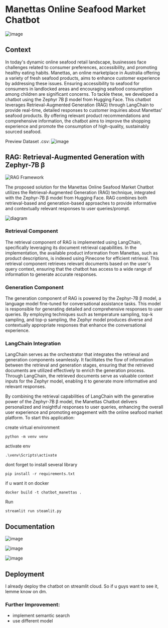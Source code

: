 # Manettas Online Seafood Market Chatbot

![image](https://github.com/roniantoniius/Manettas-RAG-Chatbot-with-Zephyr-7B/assets/121453378/9b947343-d021-45bb-a74e-ff92573d5be3)


## Context

In today's dynamic online seafood retail landscape, businesses face challenges related to consumer preferences, accessibility, and promoting healthy eating habits. Manettas, an online marketplace in Australia offering a variety of fresh seafood products, aims to enhance customer experience by addressing these issues. Ensuring accessibility to seafood for consumers in landlocked areas and encouraging seafood consumption among children are significant concerns. To tackle these, we developed a chatbot using the Zephyr 7B β model from Hugging Face. This chatbot leverages Retrieval-Augmented Generation (RAG) through LangChain to provide real-time, detailed responses to customer inquiries about Manettas' seafood products. By offering relevant product recommendations and comprehensive information, the chatbot aims to improve the shopping experience and promote the consumption of high-quality, sustainably sourced seafood.

Preview Dataset .csv:
![image](https://github.com/roniantoniius/Manettas-RAG-Chatbot-with-Zephyr-7B/assets/121453378/5902314e-ed6a-4857-8577-a067aad4f607)


## RAG: Retrieval-Augmented Generation with Zephyr-7B β
![RAG Framework](https://github.com/roniantoniius/Manettas-RAG-Chatbot-with-Zephyr-7B/assets/121453378/89861d55-58e2-4842-a5df-f40e16db53af)


The proposed solution for the Manettas Online Seafood Market Chatbot utilizes the Retrieval-Augmented Generation (RAG) technique, integrated with the Zephyr-7B β model from Hugging Face. RAG combines both retrieval-based and generation-based approaches to provide informative and contextually relevant responses to user queries/prompt.

![diagram](https://github.com/roniantoniius/Manettas-RAG-Chatbot-with-Zephyr-7B/assets/121453378/31fb08c8-fc92-4176-ad7e-de3815c0490e)


### Retrieval Component
The retrieval component of RAG is implemented using LangChain, specifically leveraging its document retrieval capabilities. In the implementation, the available product information from Manettas, such as product descriptions, is indexed using Pinecone for efficient retrieval. This retrieval component retrieves relevant documents based on the user's query context, ensuring that the chatbot has access to a wide range of information to generate accurate responses.

### Generation Component
The generation component of RAG is powered by the Zephyr-7B β model, a language model fine-tuned for conversational assistance tasks. This model is responsible for generating detailed and comprehensive responses to user queries. By employing techniques such as temperature sampling, top-k sampling, and top-p sampling, the Zephyr model produces diverse and contextually appropriate responses that enhance the conversational experience.

### LangChain Integration
LangChain serves as the orchestrator that integrates the retrieval and generation components seamlessly. It facilitates the flow of information between the retrieval and generation stages, ensuring that the retrieved documents are utilized effectively to enrich the generation process. Through LangChain, the retrieved documents serve as valuable context inputs for the Zephyr model, enabling it to generate more informative and relevant responses.

By combining the retrieval capabilities of LangChain with the generative power of the Zephyr-7B β model, the Manettas Chatbot delivers personalized and insightful responses to user queries, enhancing the overall user experience and promoting engagement with the online seafood market platform.
To start this application:

create virtual environment
```
python -m venv venv
```

activate env
```
.\venv\Scripts\activate
```

dont forget to install several library
```
pip install -r requirements.txt
```

if u want it on docker
```
docker build -t chatbot_manettas .
```

Run
```
streamlit run steamlit.py
```

## Documentation
![image](https://github.com/roniantoniius/Manettas-RAG-Chatbot-with-Zephyr-7B/assets/121453378/64d03cc5-525c-404f-86ac-796020ad6f36)

![image](https://github.com/roniantoniius/Manettas-RAG-Chatbot-with-Zephyr-7B/assets/121453378/9531d4df-f2db-4d0c-b0ad-41f1e4055888)

![image](https://github.com/roniantoniius/Manettas-RAG-Chatbot-with-Zephyr-7B/assets/121453378/4ba0820e-becd-4003-ab51-513bbb31bb04)




## Deployment
I already deploy the chatbot on streamlit cloud. So if u guys want to see it, lemme know on dm.


### Further Improvement:
- implement semantic search
- use different model
